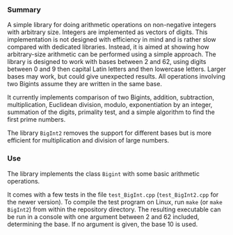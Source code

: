 ### Summary

A simple library for doing arithmetic operations on non-negative integers with arbitrary size. Integers are implemented as vectors of digits. 
This implementation is not designed with efficiency in mind and is rather slow compared with dedicated libraries. 
Instead, it is aimed at showing how arbitrary-size arithmetic can be performed using a simple approach. 
The library is designed to work with bases between 2 and 62, using digits between 0 and 9 then capital Latin letters and then lowercase letters. 
Larger bases may work, but could give unexpected results. 
All operations involving two Bigints assume they are written in the same base.

It currently implements comparison of two Bigints, addition, subtraction, multiplication, Euclidean division, modulo, exponentiation by an integer, summation of the digits, primality test, and a simple algorithm to find the first prime numbers.

The library `BigInt2` removes the support for different bases but is more efficient for multiplication and division of large numbers.

### Use

The library implements the class `Bigint` with some basic arithmetic operations. 

It comes with a few tests in the file `test_BigInt.cpp` (`test_BigInt2.cpp` for the newer version). 
To compile the test program on Linux, run `make` (or `make BigInt2`) from within the repository directory. 
The resulting executable can be run in a console with one argument between 2 and 62 included, determining the base. 
If no argument is given, the base 10 is used.
